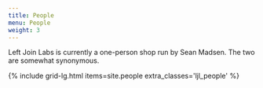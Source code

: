 ```yaml
---
title: People
menu: People
weight: 3
---
```


Left Join Labs is currently a one-person shop run by Sean Madsen. The two are somewhat synonymous.

{% include grid-lg.html items=site.people extra_classes='ljl_people' %}
